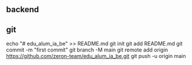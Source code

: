 ## backend

## git
echo "# edu_alum_ia_be" >> README.md
git init
git add README.md
git commit -m "first commit"
git branch -M main
git remote add origin https://github.com/zeron-team/edu_alum_ia_be.git
git push -u origin main
